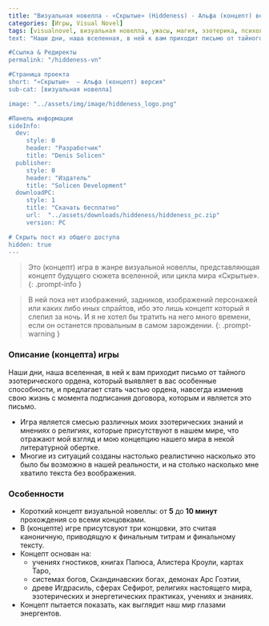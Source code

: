 ```yaml
---
title: "Визуальная новелла - «Скрытые» (Hiddeness) - Альфа (концепт) версия"
categories: [Игры, Visual Novel]
tags: [visualnovel, визуальная новелла, ужасы, магия, эзотерика, психология, ren'py, драма, психологическое, сверхъестественное]
text: "Наши дни, наша вселенная, в ней к вам приходит письмо от тайного эзотерического ордена, который выявляет в вас особенные способности, и предлагает стать частью ордена, навсегда изменив свою жизнь с момента подписания договора, которым и является это письмо..."

#Ссылка & Редиректы
permalink: "/hiddeness-vn"

#Страница проекта
short: "«Скрытые»  — Альфа (концепт) версия"
sub-cat: [визуальная новелла] 

image: "../assets/img/image/hiddeness_logo.png"

#Панель информации
sideInfo:
  dev:
     style: 0
     header: "Разработчик"
     title: "Denis Solicen"
  publisher:
     style: 0
     header: "Издатель"
     title: "Solicen Development"
  downloadPC:
     style: 1
     title: "Скачать бесплатно"
     url:  "../assets/downloads/hiddeness/hiddeness_pc.zip"
     version: PC

# Скрыть пост из общего доступа
hidden: true
---
```


> Это (концепт) игра в жанре визуальной новеллы, представляющая концепт будущего сюжета вселенной, или цикла мира «Скрытые». 
{: .prompt-info }

> В ней пока нет изображений, задников, изображений персонажей или каких либо иных спрайтов, ибо это лишь концепт который я слепил за ночь. И я не хотел бы тратить на него много времени, если он останется провальным в самом зарождении.
{: .prompt-warning }

### Описание (концепта) игры

Наши дни, наша вселенная, в ней к вам приходит письмо от тайного эзотерического ордена, который выявляет в вас особенные способности, и предлагает стать частью ордена, навсегда изменив свою жизнь с момента подписания договора, которым и является это письмо.

- Игра является смесью различных моих эзотерических знаний и мнениях о религиях, которые присутствуют в нашем мире, что отражают мой взгляд и мою концепцию нашего мира в некой литературной обертке.
- Многие из ситуаций созданы настолько реалистично насколько это было бы возможно в нашей реальности, и на столько насколько мне хватило текста без воображения.

### Особенности
- Короткий концепт визуальной новеллы: от **5** до **10 минут** прохождения со всеми концовками.
- В (концепте) игре присутсвуют три концовки, это считая каноничную, приводящую к финальным титрам и финальному тексту. 
- Концепт основан на:
    - учениях гностиков, книгах Папюса, Алистера Кроули, картах Таро, 
    - системах богов, Скандинавских богах, демонах Арс Гоэтии, 
    - древе Игдрасиль, сферах Сефирот, религиях настоящего мира, эзотерических и энергетических практиках, учениях и знаниях. 
- Концепт пытается показать, как выглядит наш мир глазами энергентов.